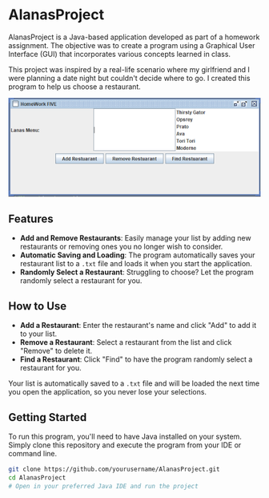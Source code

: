 # AlanasProject

AlanasProject is a Java-based application developed as part of a homework assignment. The objective was to create a program using a Graphical User Interface (GUI) that incorporates various concepts learned in class.

This project was inspired by a real-life scenario where my girlfriend and I were planning a date night but couldn't decide where to go. I created this program to help us choose a restaurant.

![AlanasProjectGUI](AlanasProjectGUI.png)

## Features

- **Add and Remove Restaurants**: Easily manage your list by adding new restaurants or removing ones you no longer wish to consider.
- **Automatic Saving and Loading**: The program automatically saves your restaurant list to a `.txt` file and loads it when you start the application.
- **Randomly Select a Restaurant**: Struggling to choose? Let the program randomly select a restaurant for you.

## How to Use

- **Add a Restaurant**: Enter the restaurant's name and click "Add" to add it to your list.
- **Remove a Restaurant**: Select a restaurant from the list and click "Remove" to delete it.
- **Find a Restaurant**: Click "Find" to have the program randomly select a restaurant for you.

Your list is automatically saved to a `.txt` file and will be loaded the next time you open the application, so you never lose your selections.

## Getting Started

To run this program, you'll need to have Java installed on your system. Simply clone this repository and execute the program from your IDE or command line.

```bash
git clone https://github.com/yourusername/AlanasProject.git
cd AlanasProject
# Open in your preferred Java IDE and run the project
```